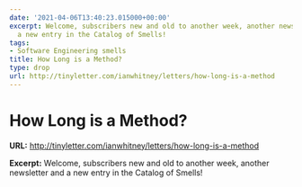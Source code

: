 ```yaml
---
date: '2021-04-06T13:40:23.015000+00:00'
excerpt: Welcome, subscribers new and old to another week, another newsletter and
  a new entry in the Catalog of Smells!
tags:
- Software Engineering smells
title: How Long is a Method?
type: drop
url: http://tinyletter.com/ianwhitney/letters/how-long-is-a-method
---
```


# How Long is a Method?

**URL:** http://tinyletter.com/ianwhitney/letters/how-long-is-a-method

**Excerpt:** Welcome, subscribers new and old to another week, another newsletter and a new entry in the Catalog of Smells!
